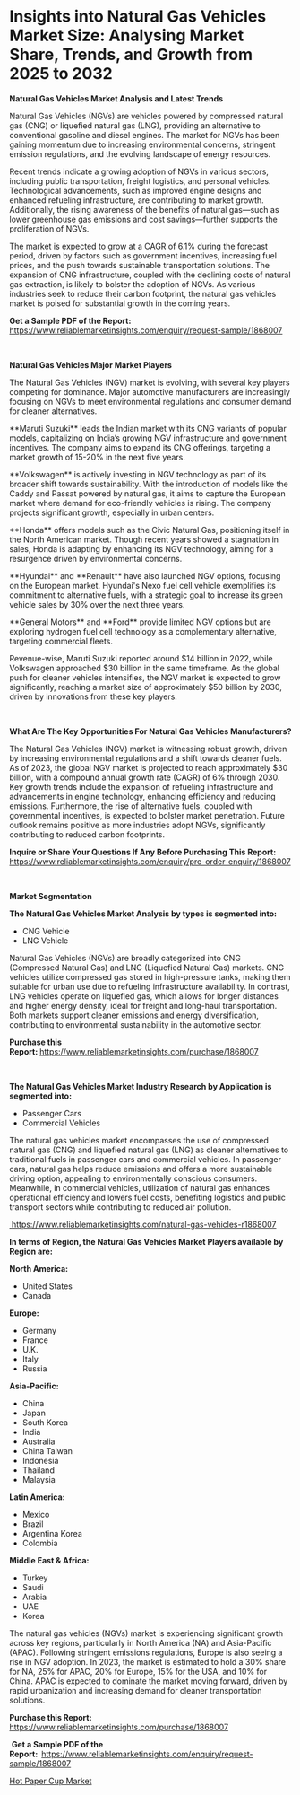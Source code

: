 <p><h1>Insights into Natural Gas Vehicles Market Size: Analysing Market Share, Trends, and Growth from 2025 to 2032</h1></p><p><strong>Natural Gas Vehicles Market Analysis and Latest Trends</strong></p>
<p><p>Natural Gas Vehicles (NGVs) are vehicles powered by compressed natural gas (CNG) or liquefied natural gas (LNG), providing an alternative to conventional gasoline and diesel engines. The market for NGVs has been gaining momentum due to increasing environmental concerns, stringent emission regulations, and the evolving landscape of energy resources. </p><p>Recent trends indicate a growing adoption of NGVs in various sectors, including public transportation, freight logistics, and personal vehicles. Technological advancements, such as improved engine designs and enhanced refueling infrastructure, are contributing to market growth. Additionally, the rising awareness of the benefits of natural gas—such as lower greenhouse gas emissions and cost savings—further supports the proliferation of NGVs.</p><p>The market is expected to grow at a CAGR of 6.1% during the forecast period, driven by factors such as government incentives, increasing fuel prices, and the push towards sustainable transportation solutions. The expansion of CNG infrastructure, coupled with the declining costs of natural gas extraction, is likely to bolster the adoption of NGVs. As various industries seek to reduce their carbon footprint, the natural gas vehicles market is poised for substantial growth in the coming years.</p></p>
<p><strong>Get a Sample PDF of the Report:&nbsp;</strong> <a href="https://www.reliablemarketinsights.com/enquiry/request-sample/1868007?utm_campaign=2285&utm_medium=2&utm_source=Github&utm_content=ia&utm_term=15022025&utm_id=natural-gas-vehicles">https://www.reliablemarketinsights.com/enquiry/request-sample/1868007</a></p>
<p>&nbsp;</p>
<p><strong>Natural Gas Vehicles Major Market Players</strong></p>
<p><p>The Natural Gas Vehicles (NGV) market is evolving, with several key players competing for dominance. Major automotive manufacturers are increasingly focusing on NGVs to meet environmental regulations and consumer demand for cleaner alternatives. </p><p>**Maruti Suzuki** leads the Indian market with its CNG variants of popular models, capitalizing on India’s growing NGV infrastructure and government incentives. The company aims to expand its CNG offerings, targeting a market growth of 15-20% in the next five years.</p><p>**Volkswagen** is actively investing in NGV technology as part of its broader shift towards sustainability. With the introduction of models like the Caddy and Passat powered by natural gas, it aims to capture the European market where demand for eco-friendly vehicles is rising. The company projects significant growth, especially in urban centers.</p><p>**Honda** offers models such as the Civic Natural Gas, positioning itself in the North American market. Though recent years showed a stagnation in sales, Honda is adapting by enhancing its NGV technology, aiming for a resurgence driven by environmental concerns.</p><p>**Hyundai** and **Renault** have also launched NGV options, focusing on the European market. Hyundai's Nexo fuel cell vehicle exemplifies its commitment to alternative fuels, with a strategic goal to increase its green vehicle sales by 30% over the next three years.</p><p>**General Motors** and **Ford** provide limited NGV options but are exploring hydrogen fuel cell technology as a complementary alternative, targeting commercial fleets.</p><p>Revenue-wise, Maruti Suzuki reported around $14 billion in 2022, while Volkswagen approached $30 billion in the same timeframe. As the global push for cleaner vehicles intensifies, the NGV market is expected to grow significantly, reaching a market size of approximately $50 billion by 2030, driven by innovations from these key players.</p></p>
<p>&nbsp;</p>
<p><strong>What Are The Key Opportunities For Natural Gas Vehicles Manufacturers?</strong></p>
<p><p>The Natural Gas Vehicles (NGV) market is witnessing robust growth, driven by increasing environmental regulations and a shift towards cleaner fuels. As of 2023, the global NGV market is projected to reach approximately $30 billion, with a compound annual growth rate (CAGR) of 6% through 2030. Key growth trends include the expansion of refueling infrastructure and advancements in engine technology, enhancing efficiency and reducing emissions. Furthermore, the rise of alternative fuels, coupled with governmental incentives, is expected to bolster market penetration. Future outlook remains positive as more industries adopt NGVs, significantly contributing to reduced carbon footprints.</p></p>
<p><strong>Inquire or Share Your Questions If Any Before Purchasing This Report:</strong> <a href="https://www.reliablemarketinsights.com/enquiry/pre-order-enquiry/1868007?utm_campaign=2285&utm_medium=2&utm_source=Github&utm_content=ia&utm_term=15022025&utm_id=natural-gas-vehicles">https://www.reliablemarketinsights.com/enquiry/pre-order-enquiry/1868007</a></p>
<p>&nbsp;</p>
<p><strong>Market Segmentation</strong></p>
<p><strong>The Natural Gas Vehicles Market Analysis by types is segmented into:</strong></p>
<p><ul><li>CNG Vehicle</li><li>LNG Vehicle</li></ul></p>
<p><p>Natural Gas Vehicles (NGVs) are broadly categorized into CNG (Compressed Natural Gas) and LNG (Liquefied Natural Gas) markets. CNG vehicles utilize compressed gas stored in high-pressure tanks, making them suitable for urban use due to refueling infrastructure availability. In contrast, LNG vehicles operate on liquefied gas, which allows for longer distances and higher energy density, ideal for freight and long-haul transportation. Both markets support cleaner emissions and energy diversification, contributing to environmental sustainability in the automotive sector.</p></p>
<p><strong>Purchase this Report:&nbsp;</strong><a href="https://www.reliablemarketinsights.com/purchase/1868007?utm_campaign=2285&utm_medium=2&utm_source=Github&utm_content=ia&utm_term=15022025&utm_id=natural-gas-vehicles">https://www.reliablemarketinsights.com/purchase/1868007</a></p>
<p>&nbsp;</p>
<p><strong>The Natural Gas Vehicles Market Industry Research by Application is segmented into:</strong></p>
<p><ul><li>Passenger Cars</li><li>Commercial Vehicles</li></ul></p>
<p><p>The natural gas vehicles market encompasses the use of compressed natural gas (CNG) and liquefied natural gas (LNG) as cleaner alternatives to traditional fuels in passenger cars and commercial vehicles. In passenger cars, natural gas helps reduce emissions and offers a more sustainable driving option, appealing to environmentally conscious consumers. Meanwhile, in commercial vehicles, utilization of natural gas enhances operational efficiency and lowers fuel costs, benefiting logistics and public transport sectors while contributing to reduced air pollution.</p></p>
<p><a href="https://www.reliablemarketinsights.com/natural-gas-vehicles-r1868007?utm_campaign=2285&utm_medium=2&utm_source=Github&utm_content=ia&utm_term=15022025&utm_id=natural-gas-vehicles">&nbsp;https://www.reliablemarketinsights.com/natural-gas-vehicles-r1868007</a></p>
<p><strong>In terms of Region, the Natural Gas Vehicles Market Players available by Region are:</strong></p>
<p>
    <p> <strong> North America: </strong>
        <ul>
            <li>United States</li>
            <li>Canada</li>
        </ul>
        </p> 
    <p> <strong> Europe: </strong>
        <ul>
            <li>Germany</li>
            <li>France</li>
            <li>U.K.</li>
            <li>Italy</li>
            <li>Russia</li>
        </ul>
        </p> 
    <p> <strong> Asia-Pacific: </strong>
        <ul>
            <li>China</li>
            <li>Japan</li>
            <li>South Korea</li>
            <li>India</li>
            <li>Australia</li>
            <li>China Taiwan</li>
            <li>Indonesia</li>
            <li>Thailand</li>
            <li>Malaysia</li>
        </ul>
        </p> 
    <p> <strong> Latin America: </strong>
        <ul>
            <li>Mexico</li>
            <li>Brazil</li>
            <li>Argentina Korea</li>
            <li>Colombia</li>
        </ul>
        </p> 
    <p> <strong> Middle East & Africa: </strong>
        <ul>
            <li>Turkey</li>
            <li>Saudi</li>
            <li>Arabia</li>
            <li>UAE</li>
            <li>Korea</li>
        </ul>
    </p>
    </p>
<p><p>The natural gas vehicles (NGVs) market is experiencing significant growth across key regions, particularly in North America (NA) and Asia-Pacific (APAC). Following stringent emissions regulations, Europe is also seeing a rise in NGV adoption. In 2023, the market is estimated to hold a 30% share for NA, 25% for APAC, 20% for Europe, 15% for the USA, and 10% for China. APAC is expected to dominate the market moving forward, driven by rapid urbanization and increasing demand for cleaner transportation solutions.</p></p>
<p><strong>Purchase this Report: </strong><a href="https://www.reliablemarketinsights.com/purchase/1868007?utm_campaign=2285&utm_medium=2&utm_source=Github&utm_content=ia&utm_term=15022025&utm_id=natural-gas-vehicles">https://www.reliablemarketinsights.com/purchase/1868007</a></p>
<p>&nbsp;<strong>Get a Sample PDF of the Report:&nbsp;&nbsp;</strong><a href="https://www.reliablemarketinsights.com/enquiry/request-sample/1868007?utm_campaign=2285&utm_medium=2&utm_source=Github&utm_content=ia&utm_term=15022025&utm_id=natural-gas-vehicles">https://www.reliablemarketinsights.com/enquiry/request-sample/1868007</a></p>
<p><strong></strong></p>
<p><p><a href="https://github.com/leopardmicheal7019/Market-Research-Report-List-1/blob/main/hot-paper-cup-market.md?utm_campaign=2285&utm_medium=2&utm_source=Github&utm_content=ia&utm_term=15022025&utm_id=natural-gas-vehicles">Hot Paper Cup Market</a></p></p>